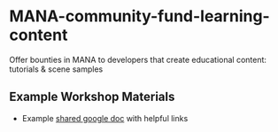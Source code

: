 # MANA-community-fund-learning-content
Offer bounties in MANA to developers that create educational content: tutorials &amp; scene samples

## Example Workshop Materials
- Example [shared google doc](https://goo.gl/28gzGM) with helpful links
